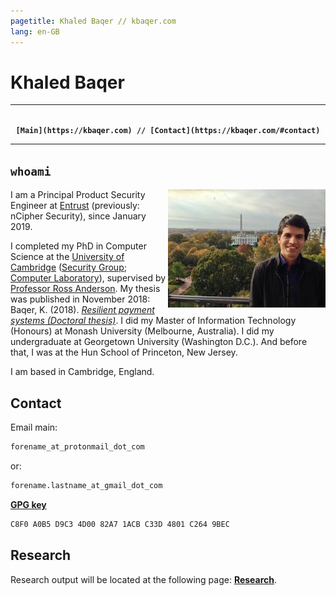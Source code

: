 ```yaml
---
pagetitle: Khaled Baqer // kbaqer.com
lang: en-GB
---
```


# Khaled Baqer


---

<p style="text-align: center;">
<code style="font-weight: bold;">
[Main](https://kbaqer.com) // [Contact](https://kbaqer.com/#contact)
</code> 
</p>

<!-- 
<p style="text-align: center;">
<code>
[`whoami`](#whoami) // [Contact](#contact) // [Research](#research)
</code>
</p> -->

---	


## `whoami`

<img align="right" width="50%" height="50%" src="imgs/khaled_baqer_photo.jpg">


I am a Principal Product Security Engineer at [Entrust](https://www.entrust.com) (previously: nCipher Security), since January 2019.

I completed my PhD in Computer Science at the [University of Cambridge](https://www.cam.ac.uk/) ([Security Group](https://www.cl.cam.ac.uk/research/security/); [Computer Laboratory](https://www.cl.cam.ac.uk/)), supervised by [Professor Ross Anderson](https://www.cl.cam.ac.uk/~rja14/). My thesis was published in November 2018: Baqer, K. (2018). *[Resilient payment systems (Doctoral thesis)](https://doi.org/10.17863/CAM.32372)*. I did my Master of Information Technology (Honours) at Monash University (Melbourne, Australia). I did my undergraduate at Georgetown University (Washington D.C.). And before that, I was at the Hun School of Princeton, New Jersey.

I am based in Cambridge, England.


## Contact

Email main: 

```bash
forename_at_protonmail_dot_com 
```

or:

```bash
forename.lastname_at_gmail_dot_com
```

<b>[GPG key](khaled_2019_C8F0A0B5D9C34D0082A71ACBC33D4801C2649BEC.asc)
</b>

```bash
C8F0 A0B5 D9C3 4D00 82A7 1ACB C33D 4801 C264 9BEC
```

<!-- # [blog](blog/index.html) -->

## Research

Research output will be located at the following page: <b>[Research](research)</b>.

